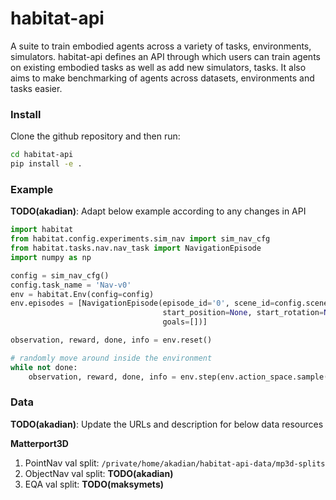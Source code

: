 habitat-api
==============================


A suite to train embodied agents across a variety of tasks, 
environments, simulators. habitat-api defines an API through which users can 
train agents on existing embodied tasks as well as add new simulators, 
tasks. It also aims to make benchmarking of agents across datasets, 
environments and tasks easier. 


### Install
Clone the github repository and then run:
```bash
cd habitat-api
pip install -e .
```


### Example

**TODO(akadian)**: Adapt below example according to any changes in API 

```python
import habitat
from habitat.config.experiments.sim_nav import sim_nav_cfg
from habitat.tasks.nav.nav_task import NavigationEpisode
import numpy as np

config = sim_nav_cfg()
config.task_name = 'Nav-v0'
env = habitat.Env(config=config)
env.episodes = [NavigationEpisode(episode_id='0', scene_id=config.scene, 
                                  start_position=None, start_rotation=None, 
                                  goals=[])]

observation, reward, done, info = env.reset()

# randomly move around inside the environment
while not done:
    observation, reward, done, info = env.step(env.action_space.sample())
```

### Data

**TODO(akadian)**: Update the URLs and description for below data resources

**Matterport3D**

1. PointNav val split: `/private/home/akadian/habitat-api-data/mp3d-splits`
2. ObjectNav val split: **TODO(akadian)**
3. EQA val split: **TODO(maksymets)**